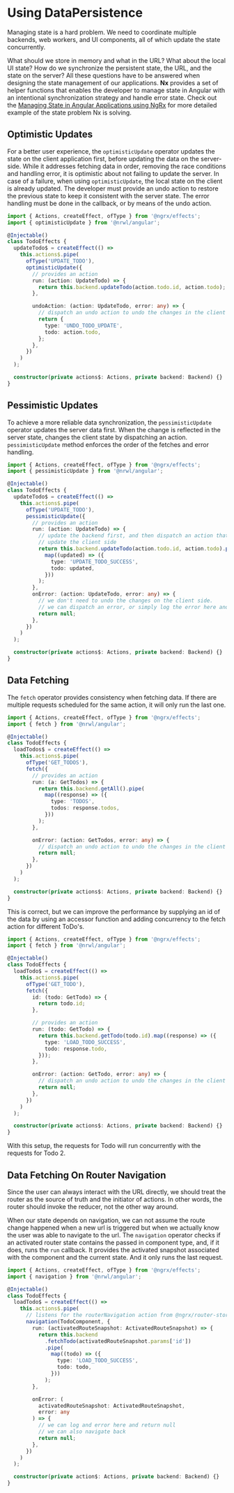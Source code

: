 # Using DataPersistence

Managing state is a hard problem. We need to coordinate multiple backends, web workers, and UI components, all of which update the state concurrently.

What should we store in memory and what in the URL? What about the local UI state? How do we synchronize the persistent state, the URL, and the state on the server? All these questions have to be answered when designing the state management of our applications. **Nx** provides a set of helper functions that enables the developer to manage state in Angular with an intentional synchronization strategy and handle error state. Check out the [Managing State in Angular Applications using NgRx](https://blog.nrwl.io/using-ngrx-4-to-manage-state-in-angular-applications-64e7a1f84b7b) for more detailed example of the state problem Nx is solving.

## Optimistic Updates

For a better user experience, the `optimisticUpdate` operator updates the state on the client application first, before updating the data on the server-side. While it addresses fetching data in order, removing the race conditions and handling error, it is optimistic about not failing to update the server. In case of a failure, when using `optimisticUpdate`, the local state on the client is already updated. The developer must provide an undo action to restore the previous state to keep it consistent with the server state. The error handling must be done in the callback, or by means of the undo action.

```typescript
import { Actions, createEffect, ofType } from '@ngrx/effects';
import { optimisticUpdate } from '@nrwl/angular';

@Injectable()
class TodoEffects {
  updateTodo$ = createEffect(() =>
    this.actions$.pipe(
      ofType('UPDATE_TODO'),
      optimisticUpdate({
        // provides an action
        run: (action: UpdateTodo) => {
          return this.backend.updateTodo(action.todo.id, action.todo);
        },

        undoAction: (action: UpdateTodo, error: any) => {
          // dispatch an undo action to undo the changes in the client state
          return {
            type: 'UNDO_TODO_UPDATE',
            todo: action.todo,
          };
        },
      })
    )
  );

  constructor(private actions$: Actions, private backend: Backend) {}
}
```

## Pessimistic Updates

To achieve a more reliable data synchronization, the `pessimisticUpdate` operator updates the server data first. When the change is reflected in the server state, changes the client state by dispatching an action. `pessimisticUpdate` method enforces the order of the fetches and error handling.

```typescript
import { Actions, createEffect, ofType } from '@ngrx/effects';
import { pessimisticUpdate } from '@nrwl/angular';

@Injectable()
class TodoEffects {
  updateTodo$ = createEffect(() =>
    this.actions$.pipe(
      ofType('UPDATE_TODO'),
      pessimisticUpdate({
        // provides an action
        run: (action: UpdateTodo) => {
          // update the backend first, and then dispatch an action that will
          // update the client side
          return this.backend.updateTodo(action.todo.id, action.todo).pipe(
            map((updated) => ({
              type: 'UPDATE_TODO_SUCCESS',
              todo: updated,
            }))
          );
        },
        onError: (action: UpdateTodo, error: any) => {
          // we don't need to undo the changes on the client side.
          // we can dispatch an error, or simply log the error here and return `null`
          return null;
        },
      })
    )
  );

  constructor(private actions$: Actions, private backend: Backend) {}
}
```

## Data Fetching

The `fetch` operator provides consistency when fetching data. If there are multiple requests scheduled for the same action, it will only run the last one.

```typescript
import { Actions, createEffect, ofType } from '@ngrx/effects';
import { fetch } from '@nrwl/angular';

@Injectable()
class TodoEffects {
  loadTodos$ = createEffect(() =>
    this.actions$.pipe(
      ofType('GET_TODOS'),
      fetch({
        // provides an action
        run: (a: GetTodos) => {
          return this.backend.getAll().pipe(
            map((response) => ({
              type: 'TODOS',
              todos: response.todos,
            }))
          );
        },

        onError: (action: GetTodos, error: any) => {
          // dispatch an undo action to undo the changes in the client state
          return null;
        },
      })
    )
  );

  constructor(private actions$: Actions, private backend: Backend) {}
}
```

This is correct, but we can improve the performance by supplying an id of the data by using an accessor function and adding concurrency to the fetch action for different ToDo's.

```typescript
import { Actions, createEffect, ofType } from '@ngrx/effects';
import { fetch } from '@nrwl/angular';

@Injectable()
class TodoEffects {
  loadTodo$ = createEffect(() =>
    this.actions$.pipe(
      ofType('GET_TODO'),
      fetch({
        id: (todo: GetTodo) => {
          return todo.id;
        },

        // provides an action
        run: (todo: GetTodo) => {
          return this.backend.getTodo(todo.id).map((response) => ({
            type: 'LOAD_TODO_SUCCESS',
            todo: response.todo,
          }));
        },

        onError: (action: GetTodo, error: any) => {
          // dispatch an undo action to undo the changes in the client state
          return null;
        },
      })
    )
  );

  constructor(private actions$: Actions, private backend: Backend) {}
}
```

With this setup, the requests for Todo will run concurrently with the requests for Todo 2.

## Data Fetching On Router Navigation

Since the user can always interact with the URL directly, we should treat the router as the source of truth and the initiator of actions. In other words, the router should invoke the reducer, not the other way around.

When our state depends on navigation, we can not assume the route change happened when a new url is triggered but when we actually know the user was able to navigate to the url. The `navigation` operator checks if an activated router state contains the passed in component type, and, if it does, runs the `run` callback. It provides the activated snapshot associated with the component and the current state. And it only runs the last request.

```typescript
import { Actions, createEffect, ofType } from '@ngrx/effects';
import { navigation } from '@nrwl/angular';

@Injectable()
class TodoEffects {
  loadTodo$ = createEffect(() =>
    this.actions$.pipe(
      // listens for the routerNavigation action from @ngrx/router-store
      navigation(TodoComponent, {
        run: (activatedRouteSnapshot: ActivatedRouteSnapshot) => {
          return this.backend
            .fetchTodo(activatedRouteSnapshot.params['id'])
            .pipe(
              map((todo) => ({
                type: 'LOAD_TODO_SUCCESS',
                todo: todo,
              }))
            );
        },

        onError: (
          activatedRouteSnapshot: ActivatedRouteSnapshot,
          error: any
        ) => {
          // we can log and error here and return null
          // we can also navigate back
          return null;
        },
      })
    )
  );

  constructor(private action$: Actions, private backend: Backend) {}
}
```
